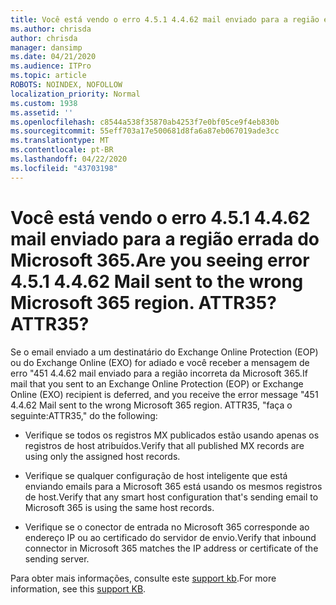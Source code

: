 ```yaml
---
title: Você está vendo o erro 4.5.1 4.4.62 mail enviado para a região errada do Microsoft 365. ATTR35?
ms.author: chrisda
author: chrisda
manager: dansimp
ms.date: 04/21/2020
ms.audience: ITPro
ms.topic: article
ROBOTS: NOINDEX, NOFOLLOW
localization_priority: Normal
ms.custom: 1938
ms.assetid: ''
ms.openlocfilehash: c8544a538f35870ab4253f7e0bf05ce9f4eb830b
ms.sourcegitcommit: 55eff703a17e500681d8fa6a87eb067019ade3cc
ms.translationtype: MT
ms.contentlocale: pt-BR
ms.lasthandoff: 04/22/2020
ms.locfileid: "43703198"
---
```

# <a name="are-you-seeing-error-451-4462-mail-sent-to-the-wrong-microsoft-365-region-attr35"></a><span data-ttu-id="a9547-103">Você está vendo o erro 4.5.1 4.4.62 mail enviado para a região errada do Microsoft 365.</span><span class="sxs-lookup"><span data-stu-id="a9547-103">Are you seeing error 4.5.1 4.4.62 Mail sent to the wrong Microsoft 365 region.</span></span> <span data-ttu-id="a9547-104">ATTR35?</span><span class="sxs-lookup"><span data-stu-id="a9547-104">ATTR35?</span></span>

<span data-ttu-id="a9547-105">Se o email enviado a um destinatário do Exchange Online Protection (EOP) ou do Exchange Online (EXO) for adiado e você receber a mensagem de erro "451 4.4.62 mail enviado para a região incorreta da Microsoft 365.</span><span class="sxs-lookup"><span data-stu-id="a9547-105">If mail that you sent to an Exchange Online Protection (EOP) or Exchange Online (EXO) recipient is deferred, and you receive the error message "451 4.4.62 Mail sent to the wrong Microsoft 365 region.</span></span> <span data-ttu-id="a9547-106">ATTR35, "faça o seguinte:</span><span class="sxs-lookup"><span data-stu-id="a9547-106">ATTR35," do the following:</span></span>

- <span data-ttu-id="a9547-107">Verifique se todos os registros MX publicados estão usando apenas os registros de host atribuídos.</span><span class="sxs-lookup"><span data-stu-id="a9547-107">Verify that all published MX records are using only the assigned host records.</span></span>

- <span data-ttu-id="a9547-108">Verifique se qualquer configuração de host inteligente que está enviando emails para a Microsoft 365 está usando os mesmos registros de host.</span><span class="sxs-lookup"><span data-stu-id="a9547-108">Verify that any smart host configuration that's sending email to Microsoft 365 is using the same host records.</span></span>

- <span data-ttu-id="a9547-109">Verifique se o conector de entrada no Microsoft 365 corresponde ao endereço IP ou ao certificado do servidor de envio.</span><span class="sxs-lookup"><span data-stu-id="a9547-109">Verify that inbound connector in Microsoft 365 matches the IP address or certificate of the sending server.</span></span>

<span data-ttu-id="a9547-110">Para obter mais informações, consulte este [support kb](https://support.microsoft.com/help/4057301/attr35-response-code-when-mail-is-sent-to-eop-exo).</span><span class="sxs-lookup"><span data-stu-id="a9547-110">For more information, see this [support KB](https://support.microsoft.com/help/4057301/attr35-response-code-when-mail-is-sent-to-eop-exo).</span></span>
